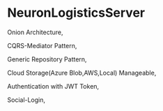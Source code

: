 # NeuronLogisticsServer

Onion Architecture,

CQRS-Mediator Pattern,

Generic Repository Pattern,

Cloud Storage(Azure Blob,AWS,Local) Manageable,

Authentication with JWT Token,

Social-Login,
